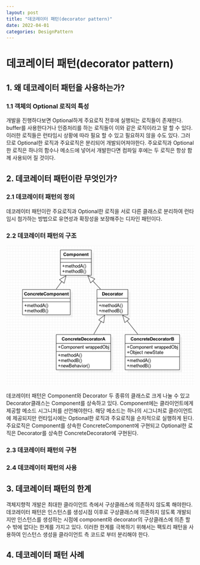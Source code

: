 ```yaml
---
layout: post
title: "데코레이터 패턴(decorator pattern)"
date: 2022-04-01
categories: DesignPattern
---
```


# 데코레이터 패턴(decorator pattern)

## 1. 왜 데코레이터 패턴을 사용하는가? 

### 1.1 객체의 Optional 로직의 특성

개발을 진행하다보면 Optional하게 주요로직 전후에 실행되는 로직들이 존재한다. buffer를 사용한다거나 인증처리를 하는 로직들이 이와 같은 로직이라고 말 할 수 있다. 이러한 로직들은 런타임시 상황에 따라 필요 할 수 있고 필요하지 않을 수도 있다. 그러므로 Optional한 로직과 주요로직은 분리되어 개발되어져야한다. 주요로직과 Optional한 로직은 하나의 함수나 메소드에 넣어서 개발한다면 컴파일 후에는 두 로직은 항상 함께 사용되어 질 것이다.

## 2. 데코레이터 패턴이란 무엇인가?

### 2.1 데코레이터 패턴의 정의

데코레이터 패턴이란 주요로직과 Optional한 로직을 서로 다른 클래스로 분리하여 런타임시 첨가하는 방법으로 유연성과 확장성을 보장해주는 디자인 패턴이다. 

### 2.2 데코레이터 패턴의 구조

![decorator-pattern-01](/public/images/decorator-pattern-01.png)

데코레이터 패턴은 Component와 Decorator 두 종류의 클래스로 크게 나눌 수 있고 Decorator클래스는 Component를 상속하고 있다. Component에는 클라이언트에게 제공할 메소드 시그니처를 선언해야한다. 해당 메소드는 하나의 시그니처로 클라이언트에 제공되지만 런타임시에는 Optional한 로직과 주요로직을 순차적으로 실행하게 된다. 주요로직은 Component를 상속한 ConcreteComponent에 구현되고 Optional한 로직은 Decorator를 상속한 ConcreteDecorator에 구현된다.

### 2.3 데코레이터 패턴의 구현

### 2.4 데코레이터 패턴의 사용

## 3. 데코레이터 패턴의 한계

객체지향적 개발은 최대한 클라이언트 측에서 구상클래스에 의존하지 않도록 해야한다. 데코레이터 패턴은 인스턴스를 생성시점 이후로 구상클래스에 의존하지 않도록 개발되지만 인스턴스를 생성하는 시점에 component와 decorator의 구상클래스에 의존 할 수 밖에 없다는 한계를 가지고 있다. 이러한 한계를 극복하기 위해서는 팩토리 패턴을 사용하여 인스턴스 생성을 클라이언트 측 코드로 부터 분리해야 한다.

## 4. 데코레이터 패턴 사례

<!-- spring MVC에서 제공되는 필터를 조사해보자 -->